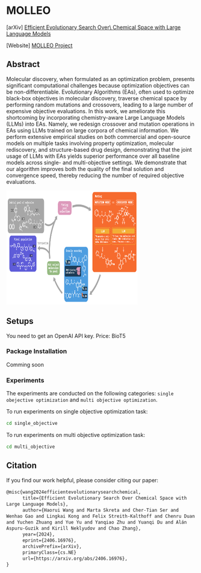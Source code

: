 # MOLLEO

[arXiv] [Efficient Evolutionary Search Over\\ Chemical Space with Large Language Models](https://arxiv.org/abs/2406.16976)

[Website] [MOLLEO Project](https://molleo.github.io/)

## Abstract

Molecular discovery, when formulated as an optimization problem, presents significant computational challenges because optimization objectives can be non-differentiable. 
Evolutionary Algorithms (EAs), often used to optimize black-box objectives in molecular discovery, traverse chemical space by performing random mutations and crossovers, leading to a large number of expensive objective evaluations.
In this work, we ameliorate this shortcoming by incorporating chemistry-aware Large Language Models (LLMs) into EAs.
Namely, we redesign crossover and mutation operations in EAs using LLMs trained on large corpora of chemical information. We perform extensive empirical studies on both commercial and open-source models on multiple tasks involving property optimization, molecular rediscovery, and structure-based drug design, demonstrating that the joint usage of LLMs with EAs yields superior performance over all baseline models across single- and multi-objective settings. 
We demonstrate that our algorithm improves both the quality of the final solution and convergence speed, thereby reducing the number of required objective evaluations.


<img src="images/README/lgga_overview.png" width="349" height="302">


## Setups
You need to get an OpenAI API key. Price: BioT5

### Package Installation
Comming soon


### Experiments
The experiments are conducted on the following categories: `single obejective optimization` and `multi objective optimization`.

To run experiments on single objective optimization task:

```bash
cd single_objective 
```
To run experiments on multi objective optimization task:

```bash
cd multi_objective 
```

## Citation
If you find our work helpful, please consider citing our paper:

```
@misc{wang2024efficientevolutionarysearchchemical,
      title={Efficient Evolutionary Search Over Chemical Space with Large Language Models}, 
      author={Haorui Wang and Marta Skreta and Cher-Tian Ser and Wenhao Gao and Lingkai Kong and Felix Streith-Kalthoff and Chenru Duan and Yuchen Zhuang and Yue Yu and Yanqiao Zhu and Yuanqi Du and Alán Aspuru-Guzik and Kirill Neklyudov and Chao Zhang},
      year={2024},
      eprint={2406.16976},
      archivePrefix={arXiv},
      primaryClass={cs.NE}
      url={https://arxiv.org/abs/2406.16976}, 
}
```